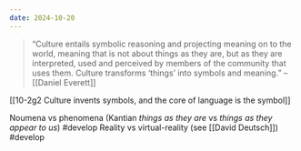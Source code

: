 ```yaml
---
date: 2024-10-20
---
```

> “Culture entails symbolic reasoning and projecting meaning on to the world, meaning that is not about things as they are, but as they are interpreted, used and perceived by members of the community that uses them. Culture transforms ‘things’ into symbols and meaning.” – [[Daniel Everett]]

[[10-2g2 Culture invents symbols, and the core of language is the symbol]]

Noumena vs phenomena (Kantian _things as they are_ vs _things as they appear to us_) #develop 
Reality vs virtual-reality (see [[David Deutsch]]) #develop 